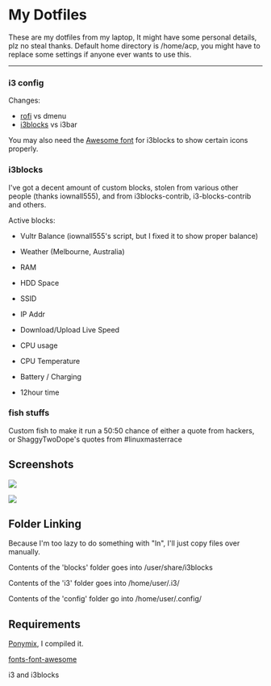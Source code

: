 # My Dotfiles

These are my dotfiles from my laptop, It might have some personal details, plz no steal thanks. Default home directory is /home/acp, you might have to replace some settings if anyone ever wants to use this.

-----

### i3 config

Changes:
* [rofi](https://github.com/DaveDavenport/rofi) vs dmenu
* [i3blocks](https://github.com/vivien/i3blocks) vs i3bar

You may also need the [Awesome font](https://github.com/FortAwesome/Font-Awesome) for i3blocks to show certain icons properly.

### i3blocks

I've got a decent amount of custom blocks, stolen from various other people (thanks iownall555), and from i3blocks-contrib, i3-blocks-contrib and others.

Active blocks:
* Vultr Balance (iownall555's script, but I fixed it to show proper balance)

* Weather (Melbourne, Australia)

* RAM
* HDD Space

* SSID
* IP Addr
* Download/Upload Live Speed

* CPU usage
* CPU Temperature

* Battery / Charging

* 12hour time

### fish stuffs

Custom fish to make it run a 50:50 chance of either a quote from hackers, or ShaggyTwoDope's quotes from #linuxmasterrace

## Screenshots


![](https://i.imgur.com/D2CYXPS.png)

![](https://i.imgur.com/NR0SUn8.png)

## Folder Linking

Because I'm too lazy to do something with "ln", I'll just copy files over manually.

Contents of the 'blocks' folder goes into /user/share/i3blocks

Contents of the 'i3' folder goes into /home/user/.i3/

Contents of the 'config' folder go into /home/user/.config/

## Requirements


[Ponymix](https://github.com/falconindy/ponymix), I compiled it.

[fonts-font-awesome](http://fontawesome.io/)

i3 and i3blocks

